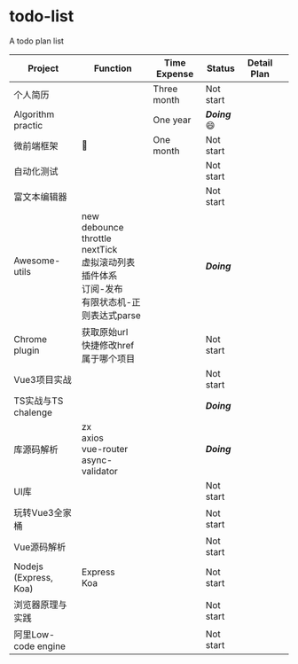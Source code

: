 # todo-list
A todo plan list

| Project               | Function                                                     | Time Expense | Status             | Detail Plan |      |
| --------------------- | ------------------------------------------------------------ | ------------ | ------------------ | ----------- | ---- |
| 个人简历              |                                                              | Three month  | Not start          |             |      |
| Algorithm practic     |                                                              | One year     | ***Doing***:smile: |             |      |
| 微前端框架            | :horse:                                                      | One month    | Not start          |             |      |
| 自动化测试            |                                                              |              | Not start          |             |      |
| 富文本编辑器          |                                                              |              | Not start          |             |      |
| Awesome-utils         | new<br />debounce<br />throttle<br />nextTick<br />虚拟滚动列表<br />插件体系<br />订阅-发布<br />有限状态机-正则表达式parse |              | ***Doing***        |             |      |
| Chrome plugin         | 获取原始url<br />快捷修改href<br />属于哪个项目              |              | Not start          |             |      |
| Vue3项目实战          |                                                              |              | Not start          |             |      |
| TS实战与TS chalenge   |                                                              |              | ***Doing***        |             |      |
| 库源码解析            | zx<br />axios<br />vue-router<br />async-validator           |              | ***Doing***        |             |      |
| UI库                  |                                                              |              | Not start          |             |      |
| 玩转Vue3全家桶        |                                                              |              | Not start          |             |      |
| Vue源码解析           |                                                              |              | Not start          |             |      |
| Nodejs (Express, Koa) | Express<br />Koa                                             |              | Not start          |             |      |
| 浏览器原理与实践      |                                                              |              | Not start          |             |      |
| 阿里Low-code engine   |                                                              |              | Not start          |             |      |

